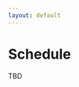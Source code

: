 ```yaml
---
layout: default
---
```


# Schedule

TBD 

<!--
The satellite workshop will take place in the afternoon of June 18 in room 2102AB. 

- 1 Opening remarks by [Vincent Larivière](https://unesco.ebsi.umontreal.ca/en/vincent-lariviere/) (15 minutes)
- 4 [Contributed talks](https://netscisci.github.io/papers) (15 minutes talk + 3 minutes Q&A each)
- Coffee break (30 minutes)
- 3 [Invited talks](https://netscisci.github.io/speakers) (25 minutes talk + 5 minutes Q&A each)

| Time      | Speakers |
| ----------- | ----------- |
| 12:30pm - 1:30pm | Sci of Sci researcher networking Lunch. Cochon Dingue @ 1014 Saint-Jean |
| 2:30 pm - 2:45 pm   | Opening remarks |
| 2:45 pm - 4:00 pm   | Pei-Ying Chen <br/> Nandini Banerjee <br/> Liubov Tupikina <br/> Hasti Narimanzadeh |
| 4:00 pm - 4:30 pm | Coffee break        |
| 4:30 pm - 6:00 pm | [Jinhyuk Yun](https://bluekura.github.io/) <br> [Diego Gómez-Zará](https://www.dgomezara.cl/) <br> [Daniel Souza](https://www.som.polimi.it/professor/de-souza-daniel-fernando/)      |


Please refer to the [NetSci 2024 program](https://netsci2024.com/en) for the full conference schedule. 
-->
